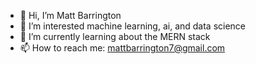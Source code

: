 - 👋 Hi, I’m Matt Barrington
- 👀 I’m interested machine learning, ai, and data science
- 🌱 I’m currently learning about the MERN stack
- 📫 How to reach me: mattbarrington7@gmail.com

<!---
mattmanb/mattmanb is a ✨ special ✨ repository because its `README.md` (this file) appears on your GitHub profile.
You can click the Preview link to take a look at your changes.
--->
